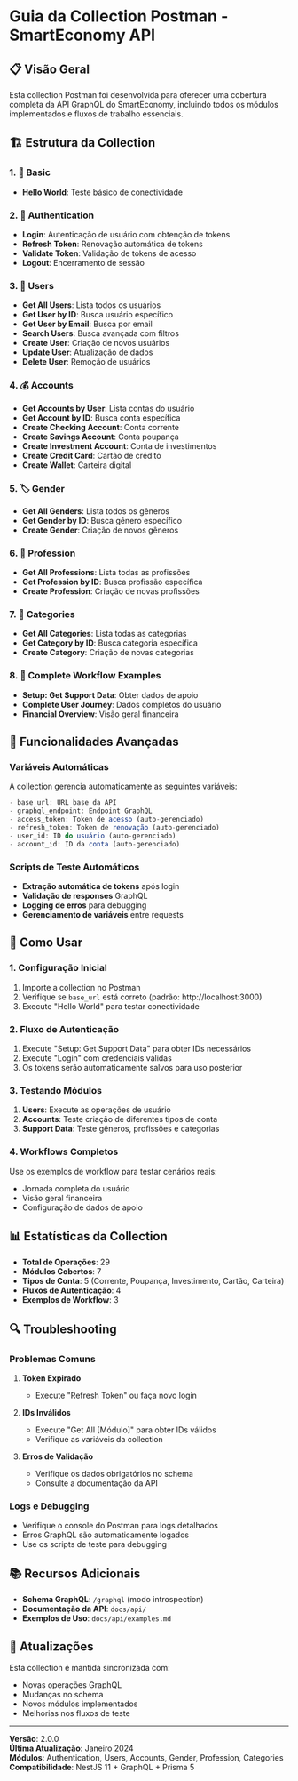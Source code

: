 # Guia da Collection Postman - SmartEconomy API

## 📋 Visão Geral

Esta collection Postman foi desenvolvida para oferecer uma cobertura completa da API GraphQL do SmartEconomy, incluindo todos os módulos implementados e fluxos de trabalho essenciais.

## 🏗️ Estrutura da Collection

### 1. 🎯 Basic
- **Hello World**: Teste básico de conectividade

### 2. 🔐 Authentication
- **Login**: Autenticação de usuário com obtenção de tokens
- **Refresh Token**: Renovação automática de tokens
- **Validate Token**: Validação de tokens de acesso
- **Logout**: Encerramento de sessão

### 3. 👥 Users  
- **Get All Users**: Lista todos os usuários
- **Get User by ID**: Busca usuário específico
- **Get User by Email**: Busca por email
- **Search Users**: Busca avançada com filtros
- **Create User**: Criação de novos usuários
- **Update User**: Atualização de dados
- **Delete User**: Remoção de usuários

### 4. 💰 Accounts
- **Get Accounts by User**: Lista contas do usuário
- **Get Account by ID**: Busca conta específica
- **Create Checking Account**: Conta corrente
- **Create Savings Account**: Conta poupança
- **Create Investment Account**: Conta de investimentos
- **Create Credit Card**: Cartão de crédito
- **Create Wallet**: Carteira digital

### 5. 🏷️ Gender
- **Get All Genders**: Lista todos os gêneros
- **Get Gender by ID**: Busca gênero específico
- **Create Gender**: Criação de novos gêneros

### 6. 💼 Profession
- **Get All Professions**: Lista todas as profissões
- **Get Profession by ID**: Busca profissão específica
- **Create Profession**: Criação de novas profissões

### 7. 📂 Categories
- **Get All Categories**: Lista todas as categorias
- **Get Category by ID**: Busca categoria específica
- **Create Category**: Criação de novas categorias

### 8. 🎯 Complete Workflow Examples
- **Setup: Get Support Data**: Obter dados de apoio
- **Complete User Journey**: Dados completos do usuário
- **Financial Overview**: Visão geral financeira

## 🔧 Funcionalidades Avançadas

### Variáveis Automáticas
A collection gerencia automaticamente as seguintes variáveis:

```javascript
- base_url: URL base da API
- graphql_endpoint: Endpoint GraphQL
- access_token: Token de acesso (auto-gerenciado)
- refresh_token: Token de renovação (auto-gerenciado)
- user_id: ID do usuário (auto-gerenciado)
- account_id: ID da conta (auto-gerenciado)
```

### Scripts de Teste Automáticos
- **Extração automática de tokens** após login
- **Validação de responses** GraphQL
- **Logging de erros** para debugging
- **Gerenciamento de variáveis** entre requests

## 🚀 Como Usar

### 1. Configuração Inicial
1. Importe a collection no Postman
2. Verifique se `base_url` está correto (padrão: http://localhost:3000)
3. Execute "Hello World" para testar conectividade

### 2. Fluxo de Autenticação
1. Execute "Setup: Get Support Data" para obter IDs necessários
2. Execute "Login" com credenciais válidas
3. Os tokens serão automaticamente salvos para uso posterior

### 3. Testando Módulos
1. **Users**: Execute as operações de usuário
2. **Accounts**: Teste criação de diferentes tipos de conta
3. **Support Data**: Teste gêneros, profissões e categorias

### 4. Workflows Completos
Use os exemplos de workflow para testar cenários reais:
- Jornada completa do usuário
- Visão geral financeira
- Configuração de dados de apoio

## 📊 Estatísticas da Collection

- **Total de Operações**: 29
- **Módulos Cobertos**: 7
- **Tipos de Conta**: 5 (Corrente, Poupança, Investimento, Cartão, Carteira)
- **Fluxos de Autenticação**: 4
- **Exemplos de Workflow**: 3

## 🔍 Troubleshooting

### Problemas Comuns

1. **Token Expirado**
   - Execute "Refresh Token" ou faça novo login

2. **IDs Inválidos**
   - Execute "Get All [Módulo]" para obter IDs válidos
   - Verifique as variáveis da collection

3. **Erros de Validação**
   - Verifique os dados obrigatórios no schema
   - Consulte a documentação da API

### Logs e Debugging
- Verifique o console do Postman para logs detalhados
- Erros GraphQL são automaticamente logados
- Use os scripts de teste para debugging

## 📚 Recursos Adicionais

- **Schema GraphQL**: `/graphql` (modo introspection)
- **Documentação da API**: `docs/api/`
- **Exemplos de Uso**: `docs/api/examples.md`

## 🔄 Atualizações

Esta collection é mantida sincronizada com:
- Novas operações GraphQL
- Mudanças no schema
- Novos módulos implementados
- Melhorias nos fluxos de teste

---

**Versão**: 2.0.0  
**Última Atualização**: Janeiro 2024  
**Módulos**: Authentication, Users, Accounts, Gender, Profession, Categories  
**Compatibilidade**: NestJS 11 + GraphQL + Prisma 5
